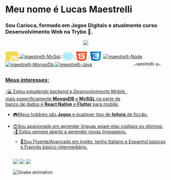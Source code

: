 # Meu nome é Lucas Maestrelli
### Sou Carioca, formado em Jogos Digitais e atualmente curso Desenvolvimento Web na Trybe 🚀.

<div align="center">
  <a href="https://github.com/Maestrelli9">
  <img height="180em" src="https://github-readme-stats.vercel.app/api?username=maestrelli9&show_icons=true&theme=tokyonight&include_all_commits=true&count_private=true"/>
</div>
  <div style="display: inline_block"><br>
  <img align="center" alt="maestrelli-Js" height="30" width="40" src="https://raw.githubusercontent.com/devicons/devicon/master/icons/javascript/javascript-plain.svg">
  <img align="center" alt="maestrelli-MySql" height="30" width="40" src="https://cdn.jsdelivr.net/gh/devicons/devicon/icons/mysql/mysql-original.svg">
  <img align="center" alt="maestrelli-React" height="30" width="40" src="https://raw.githubusercontent.com/devicons/devicon/master/icons/react/react-original.svg">
  <img align="center" alt="maestrelli-HTML" height="30" width="40" src="https://raw.githubusercontent.com/devicons/devicon/master/icons/html5/html5-original.svg">
  <img align="center" alt="maestrelli-CSS" height="30" width="40" src="https://raw.githubusercontent.com/devicons/devicon/master/icons/css3/css3-original.svg">
  <img align="center" alt="maestrelli-Node" height="30" width="40" src="https://cdn.jsdelivr.net/gh/devicons/devicon/icons/nodejs/nodejs-original.svg">
  <img align="center" alt="maestrelli-MongoDb" height="30" width="40" src="https://cdn.jsdelivr.net/gh/devicons/devicon/icons/mongodb/mongodb-original.svg">
  <img align="center" alt="maestrelli-Java" height="30" width="40" src="https://cdn.jsdelivr.net/gh/devicons/devicon/icons/java/java-original.svg">
  <img align="right" alt="maestrelli-yoda" height="150" style="border-radius:50px;" src="https://cdnb.artstation.com/p/assets/images/images/022/546/069/original/juliano-castro-babyyoda-gif.gif?1575840277">
</div>
  
  ## 
  
  ### Meus interesses:
-💻 Estou estudando *backend* e *Desenvolvimento Mobile* , mais especificamente **MongoDB** e **MySQL** na parte de banco de dados e **React Native** e **Flutter** para mobile.
- 🎮Meus hobbies são **Jogos** e qualquer tipo de **leitura** de ficção.
- 😍Sou apaixonado em aprender línguas sejam elas *códigos* ou *idiomas*.
  -👊 Estou sempre aberto a aprender novas linguagens.
  - 💬Sou Fluente/Avançado em inglês, tenho Italiano e Espanhol básicos e Francês básico-intermediário.
  
  ##
  
  
  <div>
 
  <a href="https://instagram.com/maestrelli" target="_blank"><img src="https://img.shields.io/badge/-Instagram-%23E4405F?style=for-the-badge&logo=instagram&logoColor=white" target="_blank"></a>
<a href = "mailto:lucasmaestrelli95@gmail.com"><img src="https://img.shields.io/badge/-Gmail-%23333?style=for-the-badge&logo=gmail&logoColor=white" target="_blank"></a>
  <a href="https://www.linkedin.com/in/lucas-maestrelli/" target="_blank"><img src="https://img.shields.io/badge/-LinkedIn-%230077B5?style=for-the-badge&logo=linkedin&logoColor=white" target="_blank"></a>
    
    ![Snake animation](https://github.com/Maestrelli9/Maestrelli9/blob/output/github-contribution-grid-snake.svg)  
  
  </div>
